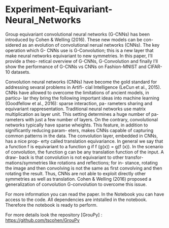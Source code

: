 # Experiment-Equivariant-Neural_Networks


Group equivariant convolutional neural networks
(G-CNNs) has been introduced by Cohen &
Welling (2016). These new models can be con-
sidered as an evolution of convolutional nerual
networks (CNNs). The key operation which G-
CNNs use is G-Convolution; this is a new layer
that make neural networks equivariant to new
symmetries. In this paper, I’ll provide a theo-
retical overview of G-CNNs, G-Convolution and
finally I’ll show the performance of G-CNNs
vs CNNs on Fashion-MNIST and CIFAR-10
datasets.


Convolution neural networks (CNNs) have become the
gold standard for addressing sevaral problems in Artifi-
cial Intelligence (LeCun et al., 2015). CNNs have allowed
to overcome the limitations of ancient models, in particu-
lar they bring the following important ideas into machine
learning (Goodfellow et al., 2016): sparse interaction, pa-
rameters sharing and equivariant rappresentation.
Traditional neural networks use matrix multiplication as
layer unit. This setting determines a huge number of pa-
rameters with just a few number of layers. On the contrary,
convolutional networks typically have sparse wheights.
This feature, in addition to significantly reducing param-
eters, makes CNNs capable of capturing common patterns
in the data.
The convolution layer, embedded in CNNs, has a nice prop-
erty called translation equivariance. In general we say that
a function f is equivariant to a function g if f (g(x)) =
g(f (x)). In the scenario of convolution, the function g
can be any translation function of the input. A draw-
back is that convolution is not equivariant to other transfor-
mations/symmetries like rotations and reflections; for in-
stance, rotating the image and then convolving is not the same as first convolving and then rotating the result. Thus,
CNNs are not able to exploit directly other symmetries as
well as translation. Cohen & Welling (2016) proposed a
generalization of convolution G-convolution to overcome
this issue.


For more information you can read the paper. 
In the Notebook you can have access to the code. All dependencies are intstalled in the notebook. Therefore the notebook is ready to perform.

For more details look the repository [GrouPy] : https://github.com/tscohen/GrouPy
